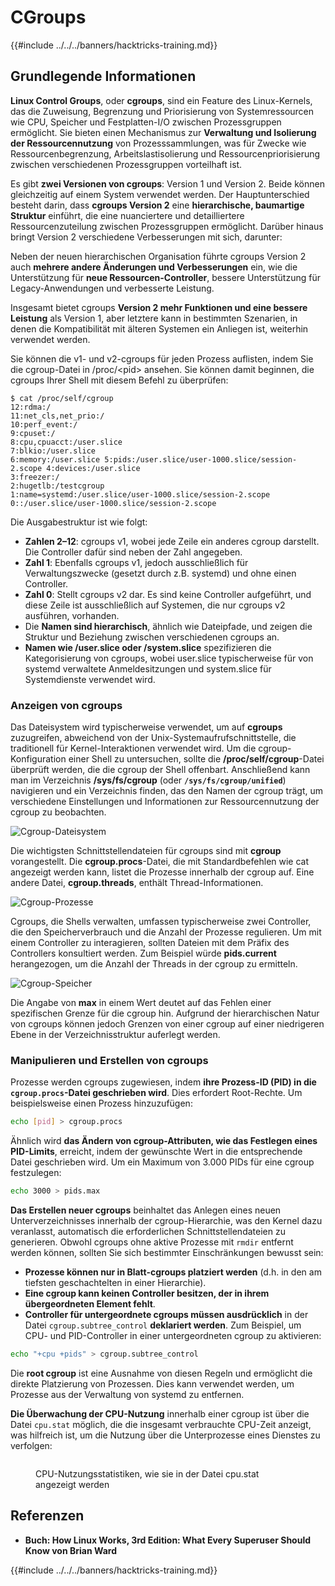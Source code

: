 # CGroups

{{#include ../../../banners/hacktricks-training.md}}

## Grundlegende Informationen

**Linux Control Groups**, oder **cgroups**, sind ein Feature des Linux-Kernels, das die Zuweisung, Begrenzung und Priorisierung von Systemressourcen wie CPU, Speicher und Festplatten-I/O zwischen Prozessgruppen ermöglicht. Sie bieten einen Mechanismus zur **Verwaltung und Isolierung der Ressourcennutzung** von Prozesssammlungen, was für Zwecke wie Ressourcenbegrenzung, Arbeitslastisolierung und Ressourcenpriorisierung zwischen verschiedenen Prozessgruppen vorteilhaft ist.

Es gibt **zwei Versionen von cgroups**: Version 1 und Version 2. Beide können gleichzeitig auf einem System verwendet werden. Der Hauptunterschied besteht darin, dass **cgroups Version 2** eine **hierarchische, baumartige Struktur** einführt, die eine nuanciertere und detailliertere Ressourcenzuteilung zwischen Prozessgruppen ermöglicht. Darüber hinaus bringt Version 2 verschiedene Verbesserungen mit sich, darunter:

Neben der neuen hierarchischen Organisation führte cgroups Version 2 auch **mehrere andere Änderungen und Verbesserungen** ein, wie die Unterstützung für **neue Ressourcen-Controller**, bessere Unterstützung für Legacy-Anwendungen und verbesserte Leistung.

Insgesamt bietet cgroups **Version 2 mehr Funktionen und eine bessere Leistung** als Version 1, aber letztere kann in bestimmten Szenarien, in denen die Kompatibilität mit älteren Systemen ein Anliegen ist, weiterhin verwendet werden.

Sie können die v1- und v2-cgroups für jeden Prozess auflisten, indem Sie die cgroup-Datei in /proc/\<pid> ansehen. Sie können damit beginnen, die cgroups Ihrer Shell mit diesem Befehl zu überprüfen:
```shell-session
$ cat /proc/self/cgroup
12:rdma:/
11:net_cls,net_prio:/
10:perf_event:/
9:cpuset:/
8:cpu,cpuacct:/user.slice
7:blkio:/user.slice
6:memory:/user.slice 5:pids:/user.slice/user-1000.slice/session-2.scope 4:devices:/user.slice
3:freezer:/
2:hugetlb:/testcgroup
1:name=systemd:/user.slice/user-1000.slice/session-2.scope
0::/user.slice/user-1000.slice/session-2.scope
```
Die Ausgabestruktur ist wie folgt:

- **Zahlen 2–12**: cgroups v1, wobei jede Zeile ein anderes cgroup darstellt. Die Controller dafür sind neben der Zahl angegeben.
- **Zahl 1**: Ebenfalls cgroups v1, jedoch ausschließlich für Verwaltungszwecke (gesetzt durch z.B. systemd) und ohne einen Controller.
- **Zahl 0**: Stellt cgroups v2 dar. Es sind keine Controller aufgeführt, und diese Zeile ist ausschließlich auf Systemen, die nur cgroups v2 ausführen, vorhanden.
- Die **Namen sind hierarchisch**, ähnlich wie Dateipfade, und zeigen die Struktur und Beziehung zwischen verschiedenen cgroups an.
- **Namen wie /user.slice oder /system.slice** spezifizieren die Kategorisierung von cgroups, wobei user.slice typischerweise für von systemd verwaltete Anmeldesitzungen und system.slice für Systemdienste verwendet wird.

### Anzeigen von cgroups

Das Dateisystem wird typischerweise verwendet, um auf **cgroups** zuzugreifen, abweichend von der Unix-Systemaufrufschnittstelle, die traditionell für Kernel-Interaktionen verwendet wird. Um die cgroup-Konfiguration einer Shell zu untersuchen, sollte die **/proc/self/cgroup**-Datei überprüft werden, die die cgroup der Shell offenbart. Anschließend kann man im Verzeichnis **/sys/fs/cgroup** (oder **`/sys/fs/cgroup/unified`**) navigieren und ein Verzeichnis finden, das den Namen der cgroup trägt, um verschiedene Einstellungen und Informationen zur Ressourcennutzung der cgroup zu beobachten.

![Cgroup-Dateisystem](<../../../images/image (1128).png>)

Die wichtigsten Schnittstellendateien für cgroups sind mit **cgroup** vorangestellt. Die **cgroup.procs**-Datei, die mit Standardbefehlen wie cat angezeigt werden kann, listet die Prozesse innerhalb der cgroup auf. Eine andere Datei, **cgroup.threads**, enthält Thread-Informationen.

![Cgroup-Prozesse](<../../../images/image (281).png>)

Cgroups, die Shells verwalten, umfassen typischerweise zwei Controller, die den Speicherverbrauch und die Anzahl der Prozesse regulieren. Um mit einem Controller zu interagieren, sollten Dateien mit dem Präfix des Controllers konsultiert werden. Zum Beispiel würde **pids.current** herangezogen, um die Anzahl der Threads in der cgroup zu ermitteln.

![Cgroup-Speicher](<../../../images/image (677).png>)

Die Angabe von **max** in einem Wert deutet auf das Fehlen einer spezifischen Grenze für die cgroup hin. Aufgrund der hierarchischen Natur von cgroups können jedoch Grenzen von einer cgroup auf einer niedrigeren Ebene in der Verzeichnisstruktur auferlegt werden.

### Manipulieren und Erstellen von cgroups

Prozesse werden cgroups zugewiesen, indem **ihre Prozess-ID (PID) in die `cgroup.procs`-Datei geschrieben wird**. Dies erfordert Root-Rechte. Um beispielsweise einen Prozess hinzuzufügen:
```bash
echo [pid] > cgroup.procs
```
Ähnlich wird **das Ändern von cgroup-Attributen, wie das Festlegen eines PID-Limits**, erreicht, indem der gewünschte Wert in die entsprechende Datei geschrieben wird. Um ein Maximum von 3.000 PIDs für eine cgroup festzulegen:
```bash
echo 3000 > pids.max
```
**Das Erstellen neuer cgroups** beinhaltet das Anlegen eines neuen Unterverzeichnisses innerhalb der cgroup-Hierarchie, was den Kernel dazu veranlasst, automatisch die erforderlichen Schnittstellendateien zu generieren. Obwohl cgroups ohne aktive Prozesse mit `rmdir` entfernt werden können, sollten Sie sich bestimmter Einschränkungen bewusst sein:

- **Prozesse können nur in Blatt-cgroups platziert werden** (d.h. in den am tiefsten geschachtelten in einer Hierarchie).
- **Eine cgroup kann keinen Controller besitzen, der in ihrem übergeordneten Element fehlt**.
- **Controller für untergeordnete cgroups müssen ausdrücklich** in der Datei `cgroup.subtree_control` **deklariert werden**. Zum Beispiel, um CPU- und PID-Controller in einer untergeordneten cgroup zu aktivieren:
```bash
echo "+cpu +pids" > cgroup.subtree_control
```
Die **root cgroup** ist eine Ausnahme von diesen Regeln und ermöglicht die direkte Platzierung von Prozessen. Dies kann verwendet werden, um Prozesse aus der Verwaltung von systemd zu entfernen.

**Die Überwachung der CPU-Nutzung** innerhalb einer cgroup ist über die Datei `cpu.stat` möglich, die die insgesamt verbrauchte CPU-Zeit anzeigt, was hilfreich ist, um die Nutzung über die Unterprozesse eines Dienstes zu verfolgen:

<figure><img src="../../../images/image (908).png" alt=""><figcaption><p>CPU-Nutzungsstatistiken, wie sie in der Datei cpu.stat angezeigt werden</p></figcaption></figure>

## Referenzen

- **Buch: How Linux Works, 3rd Edition: What Every Superuser Should Know von Brian Ward**

{{#include ../../../banners/hacktricks-training.md}}
